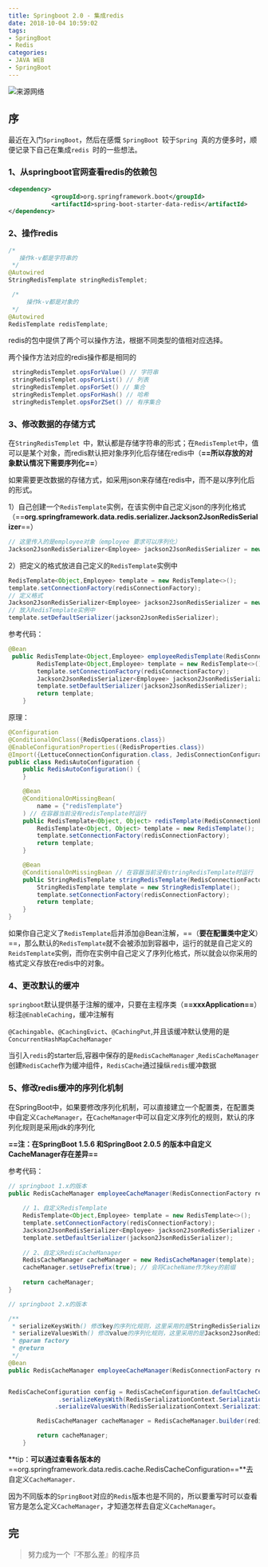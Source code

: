 ```yaml
---
title: Springboot 2.0 - 集成redis
date: 2018-10-04 10:59:02
tags: 
- SpringBoot
- Redis
categories: 
- JAVA WEB
- SpringBoot
---
```




![来源网络](https://i.loli.net/2018/10/04/5bb584bc59cac.jpg)



## 序

最近在入门`SpringBoot`，然后在感慨 `SpringBoot `较于`Spring `真的方便多时，顺便记录下自己在集成`redis `时的一些想法。



<!--more-->



### 1、从springboot官网查看redis的依赖包

```xml
<dependency>
			<groupId>org.springframework.boot</groupId>
			<artifactId>spring-boot-starter-data-redis</artifactId>
</dependency>
```



### 2、操作redis

```java
/*
   操作k-v都是字符串的
 */
@Autowired
StringRedisTemplate stringRedisTemplet;

 /*
     操作k-v都是对象的
 */
@Autowired
RedisTemplate redisTemplate;
```

redis的包中提供了两个可以操作方法，根据不同类型的值相对应选择。

两个操作方法对应的redis操作都是相同的

```java
 stringRedisTemplet.opsForValue() // 字符串
 stringRedisTemplet.opsForList() // 列表
 stringRedisTemplet.opsForSet() // 集合
 stringRedisTemplet.opsForHash() // 哈希
 stringRedisTemplet.opsForZSet() // 有序集合
```



### 3、修改数据的存储方式

在`StringRedisTemplet `中，默认都是存储字符串的形式；在`RedisTemplet`中，值可以是某个对象，而redis默认把对象序列化后存储在redis中（**==所以存放的对象默认情况下需要序列化==**）



如果需要更改数据的存储方式，如采用json来存储在redis中，而不是以序列化后的形式。

 1）自己创建一个`RedisTemplate`实例，在该实例中自己定义json的序列化格式（==**org.springframework.data.redis.serializer.Jackson2JsonRedisSerializer**==）

```java
// 这里传入的是employee对象（employee 要求可以序列化）
Jackson2JsonRedisSerializer<Employee> jackson2JsonRedisSerializer = new Jackson2JsonRedisSerializer<Employee>(Employee.class);
```

2）把定义的格式放进自己定义的`RedisTemplate`实例中

```java
RedisTemplate<Object,Employee> template = new RedisTemplate<>();
template.setConnectionFactory(redisConnectionFactory);
// 定义格式
Jackson2JsonRedisSerializer<Employee> jackson2JsonRedisSerializer = new Jackson2JsonRedisSerializer<Employee>(Employee.class);
// 放入RedisTemplate实例中
template.setDefaultSerializer(jackson2JsonRedisSerializer);
```



参考代码：

```java
@Bean
 public RedisTemplate<Object,Employee> employeeRedisTemplate(RedisConnectionFactory redisConnectionFactory)throws UnknownHostException{
        RedisTemplate<Object,Employee> template = new RedisTemplate<>();
        template.setConnectionFactory(redisConnectionFactory); 
        Jackson2JsonRedisSerializer<Employee> jackson2JsonRedisSerializer = new Jackson2JsonRedisSerializer<Employee>(Employee.class);
        template.setDefaultSerializer(jackson2JsonRedisSerializer);
        return template;
    }
```



原理：

```java
@Configuration
@ConditionalOnClass({RedisOperations.class})
@EnableConfigurationProperties({RedisProperties.class})
@Import({LettuceConnectionConfiguration.class, JedisConnectionConfiguration.class})
public class RedisAutoConfiguration {
    public RedisAutoConfiguration() {
    }

    @Bean
    @ConditionalOnMissingBean(
        name = {"redisTemplate"}
    ) // 在容器当前没有redisTemplate时运行
    public RedisTemplate<Object, Object> redisTemplate(RedisConnectionFactory redisConnectionFactory) throws UnknownHostException {
        RedisTemplate<Object, Object> template = new RedisTemplate();
        template.setConnectionFactory(redisConnectionFactory);
        return template;
    }

    @Bean
    @ConditionalOnMissingBean // 在容器当前没有stringRedisTemplate时运行
    public StringRedisTemplate stringRedisTemplate(RedisConnectionFactory redisConnectionFactory) throws UnknownHostException {
        StringRedisTemplate template = new StringRedisTemplate();
        template.setConnectionFactory(redisConnectionFactory);
        return template;
    }
}

```



如果你自己定义了`RedisTemplate`后并添加@Bean注解，==（**要在配置类中定义**）==，那么默认的`RedisTemplate`就不会被添加到容器中，运行的就是自己定义的`ReidsTemplate`实例，而你在实例中自己定义了序列化格式，所以就会以你采用的格式定义存放在redis中的对象。



### 4、更改默认的缓冲

`springboot`默认提供基于注解的缓冲，只要在主程序类（**==xxxApplication==**）标注`@EnableCaching`，缓冲注解有

`@Cachingable`、`@CachingEvict`、`@CachingPut`,并且该缓冲默认使用的是`ConcurrentHashMapCacheManager`



当引入`redis`的starter后,容器中保存的是`RedisCacheManager` ,`RedisCacheManager`创建`RedisCache`作为缓冲组件，`RedisCache`通过操纵`redis`缓冲数据



### 5、修改redis缓冲的序列化机制

在SpringBoot中，如果要修改序列化机制，可以直接建立一个配置类，在配置类中自定义`CacheManager`，在`CacheManager`中可以自定义序列化的规则，默认的序列化规则是采用jdk的序列化



**==注：在SpringBoot 1.5.6 和SpringBoot 2.0.5 的版本中自定义CacheManager存在差异==**

参考代码：

```java
// springboot 1.x的版本
public RedisCacheManager employeeCacheManager(RedisConnectionFactory redisConnectionFactory){
    
    // 1、自定义RedisTemplate
    RedisTemplate<Object,Employee> template = new RedisTemplate<>();
    template.setConnectionFactory(redisConnectionFactory);
    Jackson2JsonRedisSerializer<Employee> jackson2JsonRedisSerializer = new Jackson2JsonRedisSerializer<Employee>(Employee.class);
    template.setDefaultSerializer(jackson2JsonRedisSerializer);
    
    // 2、自定义RedisCacheManager
    RedisCacheManager cacheManager = new RedisCacheManager(template);
    cacheManager.setUsePrefix(true); // 会将CacheName作为key的前缀
    
    return cacheManager;
}
```



```java
// springboot 2.x的版本

/**
 * serializeKeysWith() 修改key的序列化规则，这里采用的是StringRedisSerializer()
 * serializeValuesWith() 修改value的序列化规则，这里采用的是Jackson2JsonRedisSerializer<Employee>(Employee.class)
 * @param factory
 * @return
 */
@Bean
public RedisCacheManager employeeCacheManager(RedisConnectionFactory redisConnectionFactory) {


RedisCacheConfiguration config = RedisCacheConfiguration.defaultCacheConfig()
              .serializeKeysWith(RedisSerializationContext.SerializationPair.fromSerializer(new StringRedisSerializer())) 
             .serializeValuesWith(RedisSerializationContext.SerializationPair.fromSerializer(new Jackson2JsonRedisSerializer<Employee>(Employee.class)));

        RedisCacheManager cacheManager = RedisCacheManager.builder(redisConnectionFactory).cacheDefaults(config).build();

        return cacheManager;
    }
```



**tip：**可以通过查看各版本的**==org.springframework.data.redis.cache.RedisCacheConfiguration==**去自定义`CacheManager.`

因为不同版本的`SpringBoot`对应的`Redis`版本也是不同的，所以要重写时可以查看官方是怎么定义`CacheManager`，才知道怎样去自定义`CacheManager`。



## 完



>   努力成为一个『不那么差』的程序员 